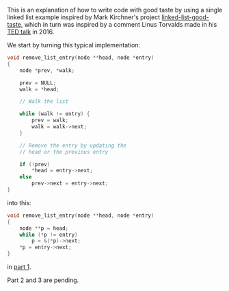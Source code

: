 This is an explanation of how to write code with good taste by using a single
linked list example inspired by Mark Kirchner's project
[linked-list-good-taste], which in turn was inspired by a comment Linus
Torvalds made in his [TED talk][ted] in 2016.

We start by turning this typical implementation:

```c
void remove_list_entry(node **head, node *entry)
{
	node *prev, *walk;

	prev = NULL;
	walk = *head;

	// Walk the list

	while (walk != entry) {
		prev = walk;
		walk = walk->next;
	}

	// Remove the entry by updating the
	// head or the previous entry

	if (!prev)
		*head = entry->next;
	else
		prev->next = entry->next;
}
```

into this:

```c
void remove_list_entry(node **head, node *entry)
{
	node **p = head;
	while (*p != entry)
		p = &(*p)->next;
	*p = entry->next;
}
```

in [part 1].

Part 2 and 3 are pending.

[linked-list-good-taste]: https://github.com/mkirchner/linked-list-good-taste
[ted]: https://youtu.be/o8NPllzkFhE?t=858
[part 1]: https://felipec.github.io/good-taste/
